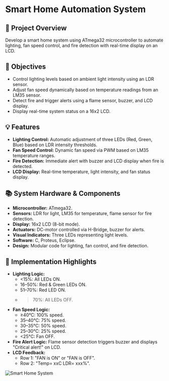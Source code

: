 # Smart Home Automation System

## 📖 Project Overview  
Develop a smart home system using ATmega32 microcontroller to automate lighting, fan speed control, and fire detection with real-time display on an LCD.

## 🎯 Objectives  
- Control lighting levels based on ambient light intensity using an LDR sensor.  
- Adjust fan speed dynamically based on temperature readings from an LM35 sensor.  
- Detect fire and trigger alerts using a flame sensor, buzzer, and LCD display.  
- Display real-time system status on a 16x2 LCD.

## 💡 Features  
- **Lighting Control:** Automatic adjustment of three LEDs (Red, Green, Blue) based on LDR intensity thresholds.
- **Fan Speed Control:** Dynamic fan speed via PWM based on LM35 temperature ranges.
- **Fire Detection:** Immediate alert with buzzer and LCD display when fire is detected.
- **LCD Display:** Real-time temperature, light intensity, and fan status display.

## 📚 System Hardware & Components  
- **Microcontroller:** ATmega32.
- **Sensors:** LDR for light, LM35 for temperature, flame sensor for fire detection.
- **Display:** 16x2 LCD (8-bit mode).
- **Actuators:** DC-motor controlled via H-Bridge, buzzer for alerts.
- **Visual Indicators:** Three LEDs representing light levels.
- **Software:** C, Proteus, Eclipse.
- **Design:** Modular code for lighting, fan control, and fire detection.


## 🚀 Implementation Highlights  
- **Lighting Logic:**
  - <15%: All LEDs ON.
  - 16–50%: Red & Green LEDs ON.
  - 51–70%: Red LED ON.
  - >70%: All LEDs OFF.
- **Fan Speed Logic:**
  - ≥40°C: 100% speed.
  - 35–40°C: 75% speed.
  - 30–35°C: 50% speed.
  - 25–30°C: 25% speed.
  - <25°C: Fan OFF.
- **Fire Alert Logic:** Flame sensor detection triggers buzzer and displays "Critical alert!" on LCD.
- **LCD Feedback:**
  - Row 1: "FAN is ON" or "FAN is OFF".
  - Row 2: "Temp= xxC LDR= xxx%".

![Smart Home System](https://github.com/user-attachments/assets/ae9747bc-f58f-4bb3-8f26-d5a0cdfd34b0)
